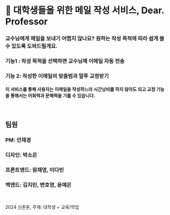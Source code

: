 # 📧 대학생들을 위한 메일 작성 서비스, Dear. Professor 

### 교수님에게 메일을 보내기 어렵지 않나요? 원하는 작성 목적에 따라 쉽게 쓸 수 있도록 도와드릴게요.

### 기능1 : 작성 목적을 선택하면 교수님께 이메일 자동 전송
### 기능 2: 작성한 이메일의 맞춤범과 말투 교정받기
#### 이 서비스를 통해 사용자는 이메일을 작성하느라 시간낭비를 하지 않아도 되고 교정 기능을 통해서는 어휘력과 문해력을 기를 수 있습니다.
<br/>

## 팀원
### PM: 안재경
### 디자인: 박소은
### 프론트엔드: 원채영, 이다빈
### 백엔드: 김지민, 변호영, 윤예은
<br/>

2024 신촌톤, 주제: 대학생 + 교육/학업
